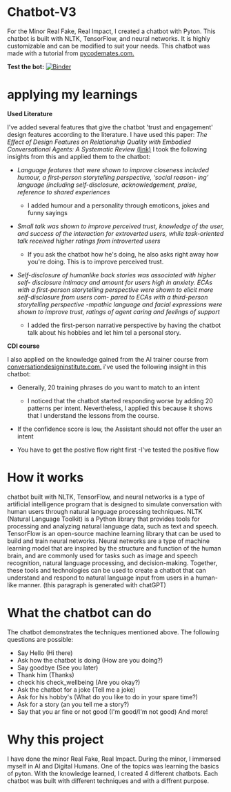 # Chatbot-V3
For the Minor Real Fake, Real Impact, I created a chatbot with Pyton. This chatbot is built with NLTK, TensorFlow, and neural networks. It is highly customizable and can be modified to suit your needs. This chatbot was made with a tutorial from [pycodemates.com.](https://www.pycodemates.com/2021/11/build-a-AI-chatbot-using-python-and-deep-learning.html) 


**Test the bot:**
[![Binder](https://mybinder.org/badge_logo.svg)](https://mybinder.org/v2/gh/rubenroo/Chatbot-V3/HEAD?labpath=chatbot%20versie%205%20(feb%2C%20ruben).ipynb)





# applying my learnings
**Used Literature**

I've added several features that give the chatbot 'trust and engagement' design features according to the literature. I have used this paper: *The Effect of Design Features on Relationship Quality with Embodied Conversational Agents: A Systematic Review* [(link)](https://link.springer.com/article/10.1007/s12369-020-00680-7) I took the following insights from this and applied them to the chatbot:


- *Language features that were shown to improve closeness included humour, a first-person storytelling perspective, ‘social reason- ing’ language (including self-disclosure, acknowledgement, praise, reference to shared experiences*
  - I added humour and a personality through emoticons, jokes and funny sayings

  
- *Small talk was shown to improve perceived trust, knowledge of the user, and success of the interaction for extroverted users, while task-oriented talk received higher ratings from introverted users*
  - If you ask the chatbot how he's doing, he also asks right away how you're doing. This is to  improve perceived trust.
  
- *Self-disclosure of humanlike back stories was associated with higher self- disclosure intimacy and amount for users high in anxiety. ECAs with a first-person storytelling perspective were shown to elicit more self-disclosure from users com- pared to ECAs with a third-person storytelling perspective*
-*mpathic language and facial expressions were shown to improve trust, ratings of agent caring and feelings of support*
   - I added the first-person narrative perspective by having the chatbot talk about his hobbies and let him tel a personal story.



**CDI course**

I also applied on the knowledge gained from the AI trainer course from [conversationdesigninstitute.com.](conversationdesigninstitute.com) i've used the following insight in this chatbot:
- Generally, 20 training phrases do you want to match to an intent
  - I noticed that the chatbot started responding worse by adding 20 patterns per intent. Nevertheless, I applied this because it shows that I understand the lessons from the course. 
- If the confidence score is low, the Assistant should not offer the user an intent

- You have to get the postive flow right first
  -I've tested the positive flow






# How it works
chatbot built with NLTK, TensorFlow, and neural networks is a type of artificial intelligence program that is designed to simulate conversation with human users through natural language processing techniques. NLTK (Natural Language Toolkit) is a Python library that provides tools for processing and analyzing natural language data, such as text and speech. TensorFlow is an open-source machine learning library that can be used to build and train neural networks. Neural networks are a type of machine learning model that are inspired by the structure and function of the human brain, and are commonly used for tasks such as image and speech recognition, natural language processing, and decision-making. Together, these tools and technologies can be used to create a chatbot that can understand and respond to natural language input from users in a human-like manner. (this paragraph is generated with chatGPT)

# What the chatbot can do
The chatbot demonstrates the techniques mentioned above. The following questions are possible:

- Say Hello (Hi there)
- Ask how the chatbot is doing (How are you doing?)
- Say goodbye (See you later)
- Thank him (Thanks)
- check his check_wellbeing (Are you okay?)
- Ask the chatbot for a joke (Tell me a joke)
- Ask for his hobby's (What do you like to do in your spare time?)
- Ask for a story (an you tell me a story?)
- Say that you ar fine or not good (I'm good/I'm not good)
And more!

# Why this project
I have done the minor Real Fake, Real Impact. During the minor, I immersed myself in AI and Digital Humans. One of the topics was learning the basics of pyton. With the knowledge learned, I created 4 different chatbots. Each chatbot was built with different techniques and with a diffrent purpose.

